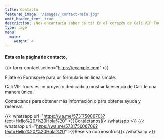 ```yaml
---
title: Contacto
featured_image: "/images/_contact-main.jpg"
omit_header_text: true
description: ¡Nos encantaría saber de ti! En el corazón de Cali VIP Tours, encontramos una pasión desbordante por descubrir los tesoros de nuestra ciudad. Si deseas explorar cada rincón de Cali, contáctanos para obtener guía y planes.
type: page
menu:
  main:
    weight: 4
---
```


#### Esta es la página de contacto,

{{< form-contact action="https://example.com"  >}}

Fíjate en [Formspree](https://formspree.io/) para un formulario en línea simple.

Cali VIP Tours es un proyecto dedicado a mostrar la esencia de Cali de una manera única.

Contáctanos para obtener más información o para obtener ayuda y reservas.

{{< whatsapp url="https://wa.me/573175006706?text=Hello%20/%20Hola%20" >}}Contáctanos{{< /whatsapp >}}
{{< whatsapp url="https://wa.me/573175006706?text=Hello%20/%20Hola%20" >}}Reserva con nosotros{{< /whatsapp >}}
